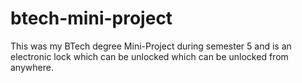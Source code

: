 # btech-mini-project
This was my BTech degree Mini-Project during semester 5 and is an electronic lock which can be unlocked which can be unlocked from anywhere.
